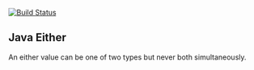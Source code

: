 [![Build Status](https://travis-ci.org/mediascience/java-either.svg?branch=master)](https://travis-ci.org/mediascience/java-either)

## Java Either

An either value can be one of two types but never both
simultaneously.

